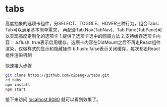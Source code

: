 # tabs
高度抽象的选项卡组件，分SELECT、TOGGLE、HOVER三种行为，组合Tabs、Tab可以满足基本简单需求，
再配合Tab.Nav(TabNav)、Tab.Pane(TabPane)可以实现高度定制化的选项卡
1.提供了选项卡选中的回调方法
2.支持缓存选项卡内容：
  a.flush: true表示启用缓存，选项卡内容在DidMount之后不再走React组件渲染，仅做样式的显示和隐藏操作
  b.flush: false表示关闭缓存，每次都走React组件渲染机制

快速接入步骤
```sh
git clone https://github.com/cipengxu/tabs.git
cd tabs
npm install
npm start
```
接下来访问 [localhost:8080](http://localhost:8080/) 就可以看到效果了。
